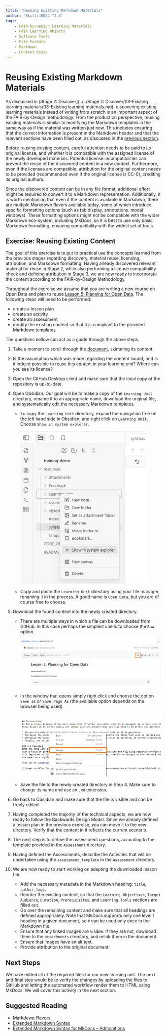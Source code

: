 ```yaml
---
title: "Reusing Existing Markdown Materials"
author: "Skills4EOSC T2.3"
tags: 
    - FAIR-by-Design Learning Materials
    - FAIR Learning Objects
    - Software Tools
    - File Formats
    - Markdown
    - Content Reuse
---
```


# Reusing Existing Markdown Materials

As discussed in [Stage 2: Discover](../../Stage 2: Discover/03-Existing learning materials/03-Existing learning materials.md), discovering existing learning materials instead of writing from scratch is an important aspect of the FAIR-by-Design methodology. From the production perspective, reusing existing materials is similar to modifying the Markdown templates in the same way as if the material was written just now. This includes ensuring that the correct information is present in the Markdown header and that the relevant sections have been filled out, as discussed in the [previous section](./09-Markdown%20Syntax.md).

Before reusing existing content, careful attention needs to be paid to its original license, and whether it is compatible with the assigned license of the newly developed materials. Potential license incompatibilities can prevent the reuse of the discovered content in a new context. Furthermore, even if the licenses are compatible, attribution for the original content needs to be provided (recommended even if the original license is CC-0), crediting its original authors.

Since the discovered content can be in any file format, additional effort might be required to convert it to a Markdown representation. Additionally, it is worth mentioning that even if the content is available in Markdown, there are multiple Markdown flavors available today, some of which introduce specific formatting options (such as tab display, annotations, modal windows). These formatting options might not be compatible with the wider Markdown eco-system, including MkDocs, so it is best to use only basic Markdown formatting, ensuring compatibility with the widest set of tools.

## Exercise: Reusing Existing Content

The goal of this exercise is to put to practical use the concepts learned from the previous stages regarding discovery, material reuse, licensing, attribution, and Markdown formatting. Having already discovered relevant material for reuse in Stage 2, while also performing a license compatibility check and defining attribution in Stage 3, we are now ready to incorporate the content according to the FAIR-by-Design Methodology.

Throughout the exercise we assume that you are writing a new course on Open Data and plan to reuse [Lesson 5: Planning for Open Data](https://github.com/opensciency/OpenData/blob/main/lessons/lesson5.md). The following steps will need to be performed:

- create a lesson plan
- create an activity
- create an assessment
- modify the existing content so that it is compliant to the provided Markdown templates

The questions bellow can act as a guide through the above steps.

1. Take a moment to scroll through the [document](https://github.com/opensciency/OpenData/blob/main/lessons/lesson5.md), skimming its content.
2. Is the assumption which was made regarding the content sound, and is it indeed possible to reuse this content in your learning unit? Where can you see its license?
3. Open the GitHub Desktop client and make sure that the local copy of the repository is up-to-date.
4. Open Obsidian. Our goal will be to make a copy of the `Learning Unit` directory, rename it to an appropriate name, download the original file, and systematically edit the necessary Markdown templates.

    - To copy the `Learning Unit` directory, expand the navigation tree on the left hand side in Obsidian, and right click on `Learning Unit`. Choose `Show in system explorer`.

        ![Obsidian - Show in Explorer](attachments/11-show-in-explorer.png)

    - Copy and paste the `Learning Unit` directory using your file manager, renaming it in the process. A good name is `Open Data`, but you are of course free to choose.

5. Download the found content into the newly created directory.

    - There are multiple ways in which a file can be downloaded from GitHub. In this case perhaps the simplest one is to choose the `Raw` option.

        ![GitHub - Raw Option for Downloading Files](attachments/12-raw-option-github.png)
    
    - In the window that opens simply right click and choose the option `Save as` or `Save Page As` (the available option depends on the browser being used).

        ![GitHub - Downloading the File to a Local Directory](attachments/13-save-as.png)

    - Save the file to the newly created directory in Step 4. Make sure to change its name and use an `.md` extension.

6. Go back to Obsidian and make sure that the file is visible and can be freely edited. 
7. Having completed the majority of the technical aspects, we are now ready to follow the Backwards Design Model. Since we already defined a lesson plan in the previous exercise, you can move it to the new directory. Verify that the content in it reflects the current scenario.
8. The next step is to define the assessment questions, according to the template provided in the `Assessment` directory.
9. Having defined the Assessments, describe the Activities that will be undertaken using the `assessment_template` in the `Assessment` directory.
10. We are now ready to start working on adapting the downloaded lesson file. 

    - Add the necessary metadata in the Markdown heading: `title`, `author`, `tags`.
    - Reorder the existing content, so that the `Learning Objectives`, `Target Audience`, `Duration`, `Prerequisites`, and `Learning Tools` sections are filled out. 
    - Go over the remaining content and make sure that all headings are defined appropriately. Note that MkDocs supports only one level 1 heading in a given document, so `#` can be used only once in the Markdown file.
    - Ensure that any linked images are visible. If they are not, download them to the `attachments` directory, and relink them in the document.
    - Ensure that images have an alt text.
    - Provide attribution to the original document.


## Next Steps

We have edited all of the required files for our new learning unit. The next and final step would be to verify the changes by uploading the files to GitHub and letting the automated workflow render them to HTML using MkDocs. We will cover this activity in the next section.

## Suggested Reading

- [Markdown Flavors](https://www.markdownguide.org/getting-started/#flavors-of-markdown)
- [Extended Markdown Syntax](https://www.markdownguide.org/extended-syntax/)
- [Extended Markdown Syntax for MkDocs – Admonitions](https://squidfunk.github.io/mkdocs-material/reference/admonitions/)